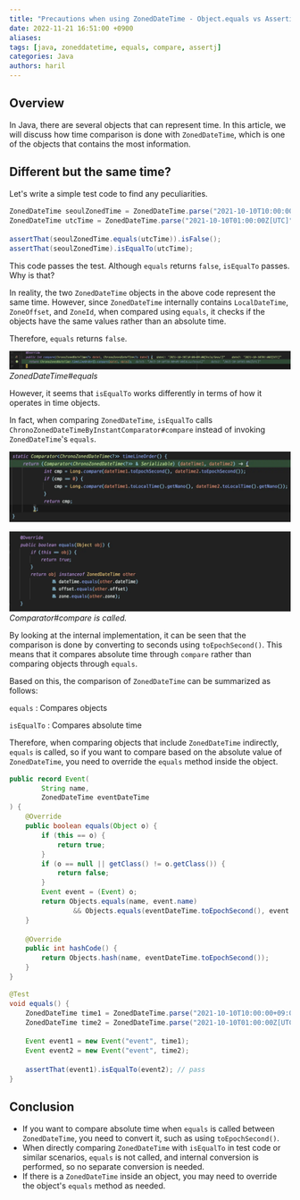 ```yaml
---
title: "Precautions when using ZonedDateTime - Object.equals vs Assertions.isEqualTo"
date: 2022-11-21 16:51:00 +0900
aliases:
tags: [java, zoneddatetime, equals, compare, assertj]
categories: Java
authors: haril
---
```


## Overview

In Java, there are several objects that can represent time. In this article, we will discuss how time comparison is done with `ZonedDateTime`, which is one of the objects that contains the most information.

## Different but the same time?

Let's write a simple test code to find any peculiarities.

```java
ZonedDateTime seoulZonedTime = ZonedDateTime.parse("2021-10-10T10:00:00+09:00[Asia/Seoul]");
ZonedDateTime utcTime = ZonedDateTime.parse("2021-10-10T01:00:00Z[UTC]");

assertThat(seoulZonedTime.equals(utcTime)).isFalse();
assertThat(seoulZonedTime).isEqualTo(utcTime);
```

This code passes the test. Although `equals` returns `false`, `isEqualTo` passes. Why is that?

In reality, the two `ZonedDateTime` objects in the above code represent the same time. However, since `ZonedDateTime` internally contains `LocalDateTime`, `ZoneOffset`, and `ZoneId`, when compared using `equals`, it checks if the objects have the same values rather than an absolute time.

Therefore, `equals` returns `false`.

![image1](./1.webp)
_ZonedDateTime#equals_

However, it seems that `isEqualTo` works differently in terms of how it operates in time objects.

In fact, when comparing `ZonedDateTime`, `isEqualTo` calls `ChronoZonedDateTimeByInstantComparator#compare` instead of invoking `ZonedDateTime`'s `equals`.

![image2](./2.webp)

![image3](./3.webp)
_Comparator#compare is called._

By looking at the internal implementation, it can be seen that the comparison is done by converting to seconds using `toEpochSecond()`. This means that it compares absolute time through `compare` rather than comparing objects through `equals`.

Based on this, the comparison of `ZonedDateTime` can be summarized as follows:

`equals`
: Compares objects

`isEqualTo`
: Compares absolute time

Therefore, when comparing objects that include `ZonedDateTime` indirectly, `equals` is called, so if you want to compare based on the absolute value of `ZonedDateTime`, you need to override the `equals` method inside the object.

```java
public record Event(
        String name,
        ZonedDateTime eventDateTime
) {
    @Override
    public boolean equals(Object o) {
        if (this == o) {
            return true;
        }
        if (o == null || getClass() != o.getClass()) {
            return false;
        }
        Event event = (Event) o;
        return Objects.equals(name, event.name)
                && Objects.equals(eventDateTime.toEpochSecond(), event.eventDateTime.toEpochSecond());
    }

    @Override
    public int hashCode() {
        return Objects.hash(name, eventDateTime.toEpochSecond());
    }
}
```

```java
@Test
void equals() {
    ZonedDateTime time1 = ZonedDateTime.parse("2021-10-10T10:00:00+09:00[Asia/Seoul]");
    ZonedDateTime time2 = ZonedDateTime.parse("2021-10-10T01:00:00Z[UTC]");

    Event event1 = new Event("event", time1);
    Event event2 = new Event("event", time2);

    assertThat(event1).isEqualTo(event2); // pass
}
```

## Conclusion

- If you want to compare absolute time when `equals` is called between `ZonedDateTime`, you need to convert it, such as using `toEpochSecond()`.
- When directly comparing `ZonedDateTime` with `isEqualTo` in test code or similar scenarios, `equals` is not called, and internal conversion is performed, so no separate conversion is needed.
- If there is a `ZonedDateTime` inside an object, you may need to override the object's `equals` method as needed.